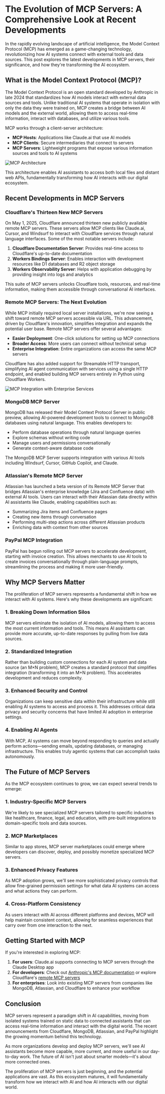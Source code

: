 # The Evolution of MCP Servers: A Comprehensive Look at Recent Developments

In the rapidly evolving landscape of artificial intelligence, the Model Context Protocol (MCP) has emerged as a game-changing technology, revolutionizing how AI systems connect with external tools and data sources. This post explores the latest developments in MCP servers, their significance, and how they're transforming the AI ecosystem.

## What is the Model Context Protocol (MCP)?

The Model Context Protocol is an open standard developed by Anthropic in late 2024 that standardizes how AI models interact with external data sources and tools. Unlike traditional AI systems that operate in isolation with only the data they were trained on, MCP creates a bridge between AI models and the external world, allowing them to access real-time information, interact with databases, and utilize various tools.

MCP works through a client-server architecture:

- **MCP Hosts**: Applications like Claude.ai that use AI models
- **MCP Clients**: Secure intermediaries that connect to servers
- **MCP Servers**: Lightweight programs that expose various information sources and tools to AI systems

![MCP Architecture](mcp_architecture.png)

This architecture enables AI assistants to access both local files and distant web APIs, fundamentally transforming how AI interacts with our digital ecosystem.

## Recent Developments in MCP Servers

### Cloudflare's Thirteen New MCP Servers

On May 1, 2025, Cloudflare announced thirteen new publicly available remote MCP servers. These servers allow MCP clients like Claude.ai, Cursor, and Windsurf to interact with Cloudflare services through natural language interfaces. Some of the most notable servers include:

1. **Cloudflare Documentation Server**: Provides real-time access to Cloudflare's up-to-date documentation
2. **Workers Bindings Server**: Enables interaction with development resources like D1 databases and R2 object storage
3. **Workers Observability Server**: Helps with application debugging by providing insight into logs and analytics

This suite of MCP servers unlocks Cloudflare tools, resources, and real-time information, making them accessible through conversational AI interfaces.

### Remote MCP Servers: The Next Evolution

While MCP initially required local server installations, we're now seeing a shift toward remote MCP servers accessible via URL. This advancement, driven by Cloudflare's innovation, simplifies integration and expands the potential user base. Remote MCP servers offer several advantages:

- **Easier Deployment**: One-click solutions for setting up MCP connections
- **Broader Access**: More users can connect without technical setup
- **Enterprise Integration**: Entire organizations can access the same MCP servers

Cloudflare has also added support for Streamable HTTP transport, simplifying AI agent communication with services using a single HTTP endpoint, and enabled building MCP servers entirely in Python using Cloudflare Workers.

![MCP Integration with Enterprise Services](mcp_integration.png)

### MongoDB MCP Server

MongoDB has released their Model Context Protocol Server in public preview, allowing AI-powered development tools to connect to MongoDB databases using natural language. This enables developers to:

- Perform database operations through natural language queries
- Explore schemas without writing code
- Manage users and permissions conversationally
- Generate context-aware database code

The MongoDB MCP Server supports integration with various AI tools including Windsurf, Cursor, GitHub Copilot, and Claude.

### Atlassian's Remote MCP Server

Atlassian has launched a beta version of its Remote MCP Server that bridges Atlassian's enterprise knowledge (Jira and Confluence data) with external AI tools. Users can interact with their Atlassian data directly within AI assistants like Claude, enabling capabilities such as:

- Summarizing Jira items and Confluence pages
- Creating new items through conversation
- Performing multi-step actions across different Atlassian products
- Enriching data with context from other sources

### PayPal MCP Integration

PayPal has begun rolling out MCP servers to accelerate development, starting with invoice creation. This allows merchants to use AI tools to create invoices conversationally through plain-language prompts, streamlining the process and making it more user-friendly.

## Why MCP Servers Matter

The proliferation of MCP servers represents a fundamental shift in how we interact with AI systems. Here's why these developments are significant:

### 1. Breaking Down Information Silos

MCP servers eliminate the isolation of AI models, allowing them to access the most current information and tools. This means AI assistants can provide more accurate, up-to-date responses by pulling from live data sources.

### 2. Standardized Integration

Rather than building custom connections for each AI system and data source (an M×N problem), MCP creates a standard protocol that simplifies integration (transforming it into an M+N problem). This accelerates development and reduces complexity.

### 3. Enhanced Security and Control

Organizations can keep sensitive data within their infrastructure while still enabling AI systems to access and process it. This addresses critical data privacy and security concerns that have limited AI adoption in enterprise settings.

### 4. Enabling AI Agents

With MCP, AI systems can move beyond responding to queries and actually perform actions—sending emails, updating databases, or managing infrastructure. This enables truly agentic systems that can accomplish tasks autonomously.

## The Future of MCP Servers

As the MCP ecosystem continues to grow, we can expect several trends to emerge:

### 1. Industry-Specific MCP Servers

We're likely to see specialized MCP servers tailored to specific industries like healthcare, finance, legal, and education, with pre-built integrations to domain-specific tools and data sources.

### 2. MCP Marketplaces

Similar to app stores, MCP server marketplaces could emerge where developers can discover, deploy, and possibly monetize specialized MCP servers.

### 3. Enhanced Privacy Features

As MCP adoption grows, we'll see more sophisticated privacy controls that allow fine-grained permission settings for what data AI systems can access and what actions they can perform.

### 4. Cross-Platform Consistency

As users interact with AI across different platforms and devices, MCP will help maintain consistent context, allowing for seamless experiences that carry over from one interaction to the next.

## Getting Started with MCP

If you're interested in exploring MCP:

1. **For users**: Claude.ai supports connecting to MCP servers through the Claude Desktop app
2. **For developers**: Check out [Anthropic's MCP documentation](https://docs.anthropic.com/en/docs/agents-and-tools/mcp) or explore Cloudflare's [remote MCP servers](https://blog.cloudflare.com/remote-model-context-protocol-servers-mcp/)
3. **For enterprises**: Look into existing MCP servers from companies like MongoDB, Atlassian, and Cloudflare to enhance your workflow

## Conclusion

MCP servers represent a paradigm shift in AI capabilities, moving from isolated systems trained on static data to connected assistants that can access real-time information and interact with the digital world. The recent announcements from Cloudflare, MongoDB, Atlassian, and PayPal highlight the growing momentum behind this technology.

As more organizations develop and deploy MCP servers, we'll see AI assistants become more capable, more current, and more useful in our day-to-day work. The future of AI isn't just about smarter models—it's about more connected ones.

The proliferation of MCP servers is just beginning, and the potential applications are vast. As this ecosystem matures, it will fundamentally transform how we interact with AI and how AI interacts with our digital world.